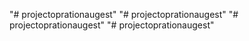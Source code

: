 "# projectoprationaugest" 
"# projectoprationaugest" 
"# projectoprationaugest" 
"# projectoprationaugest" 
